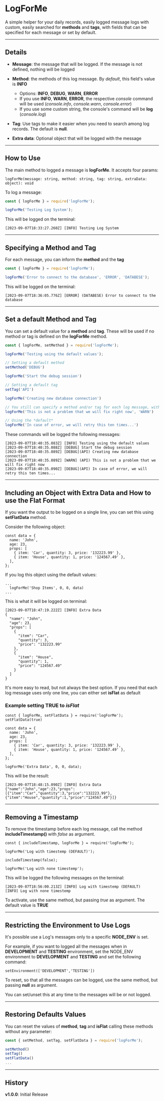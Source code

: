 # LogForMe

A simple helper for your daily records, easily logged message logs with custom, easily searched for **methods** and **tags**, with fields that can be specified for each message or set by default.

---

## Details 

* **Message**: the message that will be logged. If the message is not defined, nothing will be logged

* **Method**: the methods of this log message. By *default*, this field's value is **INFO**
  * Options: **INFO**, **DEBUG**, **WARN**, **ERROR**
  * If you use **INFO**, **WARN**, **ERROR**, the respective *console* command will be used (*console.info*, *console.warn*, *console.error*)
  * If you use some custom string, the console's command will be **log** (*console.log*)

* **Tag**: Use tags to make it easier when you need to search among log records. The default is **null**.

* **Extra data**: Optional object that will be logged with the message

---

## How to Use

The main method to logged a message is **logForMe**. It accepts four params:

```
logForMe(message: string, method: string, tag: string, extraData: object): void
```

To log a message:

```javascript
const { logForMe } = require('logForMe');

logForMe('Testing Log System');

```

This will be logged on the terminal:

```
[2023-09-07T18:33:27.260Z] [INFO] Testing Log System
```
---

## Specifying a Method and Tag

For each message, you can inform the **method** and the **tag**

```javascript
const { logForMe } = require('logForMe');

logForMe('Error to connect to the database', 'ERROR', 'DATABESE');
```

This will be logged on the terminal:

```
[2023-09-07T18:36:05.776Z] [ERROR] (DATABESE) Error to connect to the database
```

---

## Set a default **Method** and **Tag**

You can set a default value for a **method** and **tag**. These will be used if no method or tag is defined on the **logForMe** method.

```javascript
const { logForMe, setMethod } = require('logForMe');

logForMe('Testing using the default values');

// Setting a default method
setMethod('DEBUG')

logForMe('Start the debug session')

// Setting a default tag
setTag('API')

logForMe('Creating new database connection')

// You still can specify a method and/or tag for each log message, without losing the defaults
logForMe('This is not a problem that we will fix right now', 'WARN')

// Using the *default*
logForMe('In case of error, we will retry this ten times...')
```

These commands will be logged the following messages:

```
[2023-09-07T18:40:35.083Z] [INFO] Testing using the default values 
[2023-09-07T18:40:35.088Z] [DEBUG] Start the debug session
[2023-09-07T18:40:35.089Z] [DEBUG](API) Creating new database connection
[2023-09-07T18:40:35.089Z] [WARN] (API) This is not a problem that we will fix right now
[2023-09-07T18:40:35.090Z] [DEBUG](API) In case of error, we will retry this ten times...
``` 
---

## Including an Object with Extra Data and How to use the Flat Format

If you want the output to be logged on a single line, you can set this using **setFlatData** method.

Consider the following object:

```
const data = {
  name: 'John',
  age: 23,
  props: [
    { item: 'Car', quantity: 3, price: '132223.99' },
    { item: 'House', quantity: 1, price: '124567.49' },
  ],
};
``` 

If you log this object using the default values:
```
...
  logForMe('Shop Items', 0, 0, data)
...
```
This is what it will be logged on terminal:

```
[2023-09-07T18:47:19.222Z] [INFO] Extra Data 
{
  "name": "John",
  "age": 23,
  "props": [
    {
      "item": "Car",
      "quantity": 3,
      "price": "132223.99"
    },
    {
      "item": "House",
      "quantity": 1,
      "price": "124567.49"
    }
  ]
}
```

It's more easy to read, but not always the best option. If you need that each log message uses only one line, you can either set **isFlat** as default

### Example setting TRUE to *isFlat*

```
const { logForMe, setFlatData } = require('logForMe');
setFlatData(true)

const data = {
  name: 'John',
  age: 23,
  props: [
    { item: 'Car', quantity: 3, price: '132223.99' },
    { item: 'House', quantity: 1, price: '124567.49' },
  ],
};

logForMe('Extra Data', 0, 0, data);
```

This will be the result:

```
[2023-09-07T18:48:15.090Z] [INFO] Extra Data {"name":"John","age":23,"props":[{"item":"Car","quantity":3,"price":"132223.99"},{"item":"House","quantity":1,"price":"124567.49"}]}
```

---

## Removing a Timestamp

To remove the timestamp before each log message, call the method **includeTimestamp()** with *false* as argument.

```
const { includeTimestamp, logForMe } = require('logForMe');

logForMe('Log with timestemp (DEFAULT)');

includeTimestamp(false);

logForMe('Log with none timestemp');
```

This will be logged the following messages on the terminal:

```
[2023-09-07T18:56:00.213Z] [INFO] Log with timestemp (DEFAULT)
[INFO] Log with none timestemp
```

To activate, use the same method, but passing *true* as argument. The default value is **TRUE**

---

## Restricting the Environment to Use Logs

It's possible use a Log's messages only to a specific **NODE_ENV** is set.

For example, if you want to logged all the messages when in **DEVELOPMENT** and **TESTING** environment, set the NODE_ENV environment to **DEVELOPMENT** and **TESTING** and set the following command:

```
setEnvironment(['DEVELOPMENT','TESTING'])
```

To reset, so that all the messages can be logged, use the same method, but passing **null** as argument.

You can set/unset this at any time to the messages will be or not logged.

---

## Restoring Defaults Values

You can reset the values of **method**,  **tag** and **isFlat** calling these methods without any parameter:

```javascript
const { setMethod, setTag, setFlatData } = require('logForMe');

setMethod()
setTag()
setFlatData()
...
```
--- 

## History

**v1.0.0**: Initial Release